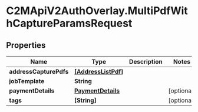 # C2MApiV2AuthOverlay.MultiPdfWithCaptureParamsRequest

## Properties

Name | Type | Description | Notes
------------ | ------------- | ------------- | -------------
**addressCapturePdfs** | [**[AddressListPdf]**](AddressListPdf.md) |  | 
**jobTemplate** | **String** |  | 
**paymentDetails** | [**PaymentDetails**](PaymentDetails.md) |  | [optional] 
**tags** | **[String]** |  | [optional] 


